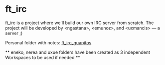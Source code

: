 # ft_irc
ft_irc is a project where we'll build our own IRC server from scratch. The project will be developed by &lt;ngastana>, &lt;emunoz>, and &lt;uxmancis> — a server ;)

Personal folder with notes: [ft_irc_guapitos](https://drive.google.com/drive/folders/1pXwRRksi2WpImJ33RExZgMU-KetLdZ9y)

** eneko, nerea and uxue folders have been created as 3 independent Workspaces to be used if needed **
